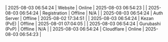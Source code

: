 | 2025-08-03 06:54:24 | Website | Online | 2025-08-03 06:54:23 |
| 2025-08-03 06:54:24 | Registration | Offline | N/A |
| 2025-08-03 06:54:24 | Auth Server | Offline | 2025-08-02 17:34:51 |
| 2025-08-03 06:54:24 | Kezan (PvE) | Offline | 2025-08-01 07:04:05 |
| 2025-08-03 06:54:24 | Gurubashi (PvP) | Offline | N/A |
| 2025-08-03 06:54:24 | Cloudflare | Online | 2025-08-03 06:54:23 |
